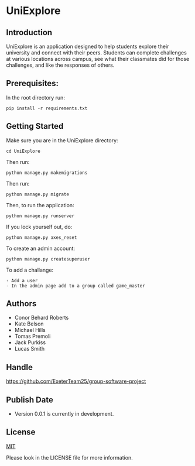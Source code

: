 # UniExplore

## Introduction

UniExplore is an application designed to help students explore their university and connect with their peers. Students can complete challenges at various locations across campus, see what their classmates did for those challenges, and like the responses of others.

## Prerequisites:
In the root directory run:

    pip install -r requirements.txt

## Getting Started

Make sure you are in the UniExplore directory:

    cd UniExplore
    
Then run:

    python manage.py makemigrations
    
Then run:

    python manage.py migrate
    
Then, to run the application:

    python manage.py runserver
    
If you lock yourself out, do:

    python manage.py axes_reset
    
To create an admin account:

    python manage.py createsuperuser
    
To add a challange:
    
    - Add a user
    - In the admin page add to a group called game_master
    
## Authors

- Conor Behard Roberts
- Kate Belson
- Michael Hills
- Tomas Premoli
- Jack Purkiss
- Lucas Smith

## Handle

https://github.com/ExeterTeam25/group-software-project

## Publish Date

- Version 0.0.1 is currently in development.

## License

[MIT](https://choosealicense.com/licenses/mit/)

Please look in the LICENSE file for more information.
